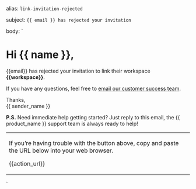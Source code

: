 alias: `link-invitation-rejected`

subject: `{{ email }} has rejected your invitation`

body:
`
<h1>Hi {{ name }},</h1>
<p>{{email}} has rejected your invitation to link their workspace <strong>{{workspace}}</strong>.</p>

<!-- End -->

<p>If you have any questions, feel free to <a href="mailto:{{support_email}}">email our customer success team</a>.

<p>Thanks,
<br>{{ sender_name }}</p>
<p><strong>P.S.</strong> Need immediate help getting started? Just reply to this email, the {{ product_name }} support team is always ready to help!</p>

<!-- Sub copy -->

<table class="body-sub">
  <tr>
    <td>
      <p class="sub">If you’re having trouble with the button above, copy and paste the URL below into your web browser.</p>
      <p class="sub">{{action_url}}</p>
    </td>
  </tr>
</table>
`